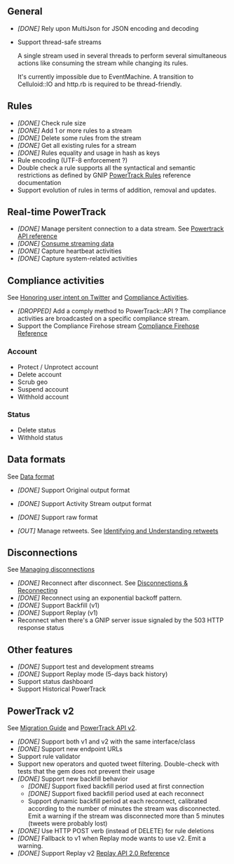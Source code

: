 ## General

* _[DONE]_ Rely upon MultiJson for JSON encoding and decoding
* Support thread-safe streams

  A single stream used in several threads to perform several simultaneous actions
  like consuming the stream while changing its rules.

  It's currently impossible due to EventMachine. A transition to Celluloid::IO and
  http.rb is required to be thread-friendly.

## Rules

* _[DONE]_ Check rule size
* _[DONE]_ Add 1 or more rules to a stream
* _[DONE]_ Delete some rules from the stream
* _[DONE]_ Get all existing rules for a stream
* _[DONE]_ Rules equality and usage in hash as keys
* Rule encoding (UTF-8 enforcement ?)
* Double check a rule supports all the syntactical and semantic restrictions
  as defined by GNIP [PowerTrack Rules](http://support.gnip.com/apis/powertrack/rules.html#Restrictions)
  reference documentation
* Support evolution of rules in terms of addition, removal and updates.

## Real-time PowerTrack

* _[DONE]_ Manage persitent connection to a data stream. See
  [Powertrack API reference](http://support.gnip.com/apis/powertrack/api_reference.html)
* _[DONE]_ [Consume streaming data](http://support.gnip.com/apis/consuming_streaming_data.html)
* _[DONE]_ Capture heartbeat activities
* _[DONE]_ Capture system-related activities

## Compliance activities

See [Honoring user intent on Twitter](http://support.gnip.com/articles/honoring-user-intent-on-twitter.html)
and [Compliance Activities](http://support.gnip.com/sources/twitter/data_format.html#ComplianceActivities).

* _[DROPPED]_ Add a comply method to PowerTrack::API ?
  The compliance activities are broadcasted on a specific compliance stream.
* Support the Compliance Firehose stream
  [Compliance Firehose Reference](http://support.gnip.com/apis/compliance_firehose/api_reference.html)

### Account

* Protect / Unprotect account
* Delete account
* Scrub geo
* Suspend account
* Withhold account

### Status

* Delete status
* Withhold status

## Data formats

See [Data format](http://support.gnip.com/sources/twitter/data_format.html)

* _[DONE]_ Support Original output format
* _[DONE]_ Support Activity Stream output format
* _[DONE]_ Support raw format

* _[OUT]_ Manage retweets.
  See [Identifying and Understanding retweets](http://support.gnip.com/articles/identifying-and-understanding-retweets.html)

## Disconnections

See [Managing disconnections](http://support.gnip.com/articles/disconnections-explained.html)

* _[DONE]_ Reconnect after disconnect. See
  [Disconnections & Reconnecting](http://support.gnip.com/apis/consuming_streaming_data.html#Disconnections)
* _[DONE]_ Reconnect using an exponential backoff pattern.
* _[DONE]_ Support Backfill (v1)
* _[DONE]_ Support Replay (v1)
* Reconnect when there's a GNIP server issue signaled by the 503 HTTP response status

## Other features

* _[DONE]_ Support test and development streams
* _[DONE]_ Support Replay mode (5-days back history)
* Support status dashboard
* Support Historical PowerTrack

## PowerTrack v2
See [Migration Guide](http://support.gnip.com/apis/powertrack2.0/transition.html)
and [PowerTrack API v2](http://support.gnip.com/apis/powertrack2.0/index.html).

* _[DONE]_ Support both v1 and v2 with the same interface/class
* _[DONE]_ Support new endpoint URLs
* Support rule validator
* Support new operators and quoted tweet filtering.
  Double-check with tests that the gem does not prevent their usage
* _[DONE]_ Support new backfill behavior
  * _[DONE]_ Support fixed backfill period used at first connection
  * _[DONE]_ Support fixed backfill period used at each reconnect
  * Support dynamic backfill period at each reconnect, calibrated according to
    the number of minutes the stream was disconnected. Emit a warning if the
    stream was disconnected more than 5 minutes (tweets were probably lost)
* _[DONE]_ Use HTTP POST verb (instead of DELETE) for rule deletions
* _[DONE]_ Fallback to v1 when Replay mode wants to use v2. Emit a warning.
* _[DONE]_ Support Replay v2
  [Replay API 2.0 Reference](http://support.gnip.com/apis/replay2.0/api_reference.html)
